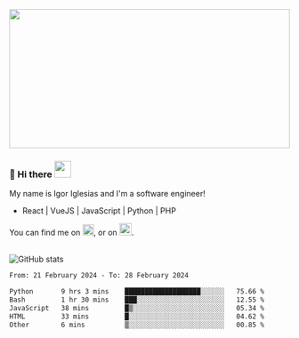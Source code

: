 <img src="https://c.tenor.com/KjVxfRrrncUAAAAd/matrix.gif" width="100%" height="250px">

### 🔭 Hi there <img src="https://raw.githubusercontent.com/MartinHeinz/MartinHeinz/master/wave.gif" width="30px">


My name is Igor Iglesias and I'm a software engineer!
<br>

<ul>
  <li> React | VueJS | JavaScript | Python | PHP </li>
</ul>
You can find me on <a href="https://twitter.com/IgorIglesias5"><img src="https://i.imgur.com/JLLlB5S.png" width="20px"></a>, or on <a href="https://www.linkedin.com/in/igor-iglesias-62478428/"><img src="https://i.imgur.com/PXyIkWx.png" width="22px"></a>.

<br>
<br>

![GitHub stats](https://github-readme-stats.vercel.app/api?username=igoiglesias&show_icons=true&count_private=true&theme=chartreuse-dark&hide_title=true)

<!--START_SECTION:waka-->

```txt
From: 21 February 2024 - To: 28 February 2024

Python       9 hrs 3 mins    ███████████████████░░░░░░   75.66 %
Bash         1 hr 30 mins    ███░░░░░░░░░░░░░░░░░░░░░░   12.55 %
JavaScript   38 mins         █▒░░░░░░░░░░░░░░░░░░░░░░░   05.34 %
HTML         33 mins         █░░░░░░░░░░░░░░░░░░░░░░░░   04.62 %
Other        6 mins          ▒░░░░░░░░░░░░░░░░░░░░░░░░   00.85 %
```

<!--END_SECTION:waka-->
